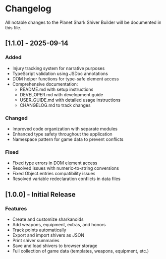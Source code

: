 # Changelog

All notable changes to the Planet Shark Shiver Builder will be documented in this file.

## [1.1.0] - 2025-09-14

### Added
- Injury tracking system for narrative purposes
- TypeScript validation using JSDoc annotations
- DOM helper functions for type-safe element access
- Comprehensive documentation:
  - README.md with setup instructions
  - DEVELOPER.md with development guide
  - USER_GUIDE.md with detailed usage instructions
  - CHANGELOG.md to track changes

### Changed
- Improved code organization with separate modules
- Enhanced type safety throughout the application
- Namespace pattern for game data to prevent conflicts

### Fixed
- Fixed type errors in DOM element access
- Resolved issues with numeric-to-string conversions
- Fixed Object.entries compatibility issues
- Resolved variable redeclaration conflicts in data files

## [1.0.0] - Initial Release

### Features
- Create and customize sharkanoids
- Add weapons, equipment, extras, and honors
- Track points automatically
- Export and import shivers as JSON
- Print shiver summaries
- Save and load shivers to browser storage
- Full collection of game data (templates, weapons, equipment, etc.)
